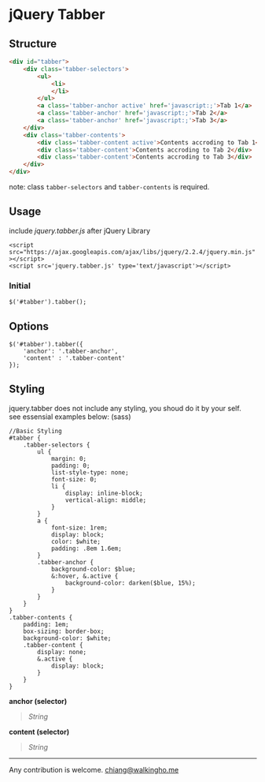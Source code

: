 # jQuery Tabber
## Structure
```html
<div id="tabber">
	<div class='tabber-selectors'>
		<ul>
			<li>
			</li>
		</ul>
		<a class='tabber-anchor active' href='javascript:;'>Tab 1</a>
		<a class='tabber-anchor' href='javascript:;'>Tab 2</a>
		<a class='tabber-anchor' href='javascript:;'>Tab 3</a>
	</div>
	<div class='tabber-contents'>
		<div class='tabber-content active'>Contents accroding to Tab 1</div>
		<div class='tabber-content'>Contents accroding to Tab 2</div>
		<div class='tabber-content'>Contents accroding to Tab 3</div>
	</div>
</div>
```
note: class `tabber-selectors` and `tabber-contents` is required.
## Usage
include *jquery.tabber.js* after jQuery Library

`<script src="https://ajax.googleapis.com/ajax/libs/jquery/2.2.4/jquery.min.js"></script>`  
`<script src='jquery.tabber.js' type='text/javascript'></script>`
### Initial
`
$('#tabber').tabber();
`

## Options

```
$('#tabber').tabber({  
	'anchor': '.tabber-anchor',  
	'content' : '.tabber-content'	
});
```

## Styling

jquery.tabber does not include any styling, you shoud do it by your self.  
see essensial examples below: (sass)
```
//Basic Styling
#tabber {
	.tabber-selectors {
		ul {
			margin: 0;
			padding: 0;
			list-style-type: none;
			font-size: 0;
			li {
				display: inline-block;
				vertical-align: middle;
			}
		}
		a {
			font-size: 1rem;
			display: block;
			color: $white;
			padding: .8em 1.6em;
		}
		.tabber-anchor {
			background-color: $blue;
			&:hover, &.active {
				background-color: darken($blue, 15%);
			}
		}
	}
}
.tabber-contents {
	padding: 1em;
	box-sizing: border-box;
	background-color: $white;
	.tabber-content {
		display: none;
		&.active {
			display: block;
		}
	}
}
```
**anchor (selector)**
>*String*

**content (selector)**
>*String*


---
Any contribution is welcome.
chiang@walkingho.me